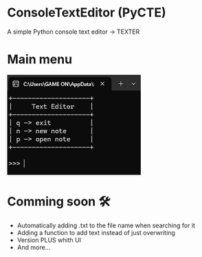 # ConsoleTextEditor (PyCTE)
A simple Python console text editor -> TEXTER

# Main menu
![main](/images/main.png)

# Comming soon 🛠️

- Automatically adding .txt to the file name when searching for it
- Adding a function to add text instead of just overwriting
- Version PLUS whith UI
- And more...

  
